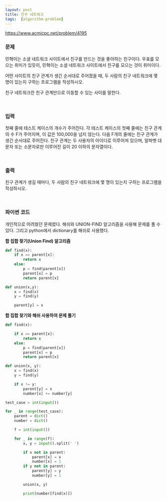 ```yaml
---
layout: post
title: 친구 네트워크
tags:  [algorithm-problem]
---
```


https://www.acmicpc.net/problem/4195


### 문제
민혁이는 소셜 네트워크 사이트에서 친구를 만드는 것을 좋아하는 친구이다. 우표를 모으는 취미가 있듯이, 민혁이는 소셜 네트워크 사이트에서 친구를 모으는 것이 취미이다.

어떤 사이트의 친구 관계가 생긴 순서대로 주어졌을 때, 두 사람의 친구 네트워크에 몇 명이 있는지 구하는 프로그램을 작성하시오.

친구 네트워크란 친구 관계만으로 이동할 수 있는 사이를 말한다.

&nbsp;

### 입력
첫째 줄에 테스트 케이스의 개수가 주어진다. 각 테스트 케이스의 첫째 줄에는 친구 관계의 수 F가 주어지며, 이 값은 100,000을 넘지 않는다. 다음 F개의 줄에는 친구 관계가 생긴 순서대로 주어진다. 친구 관계는 두 사용자의 아이디로 이루어져 있으며, 알파벳 대문자 또는 소문자로만 이루어진 길이 20 이하의 문자열이다.

&nbsp;


### 출력
친구 관계가 생길 때마다, 두 사람의 친구 네트워크에 몇 명이 있는지 구하는 프로그램을 작성하시오.

&nbsp;

### 파이썬 코드
개인적으로 어려웠던 문제였다. 해쉬와 UNION-FIND 알고리즘을 사용해 문제를 풀 수 있다. 그리고 python에서 dictionary를 해쉬로 사용했다.

**합 집합 찾기(Union Find) 알고리즘**
~~~python
def find(x):
    if x == parent[x]:
        return x
    else:
        p = find(parent[x])
        parent[x] = p
        return parent[x]

def union(x,y):
    x = find(x)
    y = find(y)

    parent[y] = x
~~~

**합 집합 찾기와 해쉬 사용하여 문제 풀기**
~~~python
def find(x):

    if x == parent[x]:
        return x
    else:
        p = find(parent[x])
        parent[x] = p
        return parent[x]

def union(x, y):
    x = find(x)
    y = find(y)

    if x != y:
        parent[y] = x
        number[x] += number[y]    

test_case = int(input())

for _ in range(test_case):
    parent = dict()
    number = dict()

    f = int(input())

    for _ in range(f):
        x, y = input().split(' ')

        if x not in parent:
            parent[x] = x
            number[x] = 1
        if y not in parent:
            parent[y] = y
            number[y] = 1

        union(x, y)

        print(number[find(x)])
~~~

